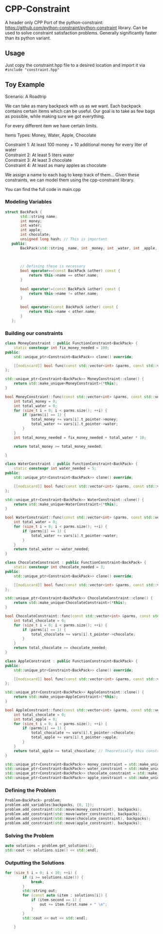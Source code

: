 # CPP-Constraint

A header only CPP Port of the python-constraint: https://github.com/python-constraint/python-constraint library. Can be used to solve constraint satisfaction problems. Generally significantly faster than its python variant.

## Usage
Just copy the constraint.hpp file to a desired location and import it via `#include "constraint.hpp"`

## Toy Example
Scenario: A Roadtrip 

We can take as many backpack with us as we want. Each backpack contains certain items which can be useful. Our goal is to take as few bags as possible, while making sure we got everything.

For every different item we have certain limits.  

Items Types: Money, Water, Apple, Chocolate


Constraint 1: At least 100 money + 10 additional money for every liter of water  
Constraint 2: At least 5 liters water  
Constraint 3: At least 3 chocolate  
Constraint 4: At least as many apples as chocolate

We assign a name to each bag to keep track of them...
Given these constraints, we can model them using the cpp-constraint library.

You can find the full code in main.cpp

### Modeling Variables
```cpp
struct BackPack {
       std::string name;
       int money;
       int water;
       int apple;
       int chocolate;
       unsigned long hash; // This is important
   public:
       BackPack(std::string _name, int _money, int _water, int _apple, int _chocolate) : name(std::move(_name)), money(_money), water(_water),
                                                                                         apple(_apple),
                                                                                         chocolate(_chocolate), hash(std::hash<std::string>()(_name)) {}
   
       // Defining these is necessary
       bool operator==(const BackPack &other) const {
           return this->name == other.name;
       }
   
       bool operator!=(const BackPack &other) const {
           return this->name != other.name;
       }
   
       bool operator<(const BackPack &other) const {
           return this->name < other.name;
       }
   };
```
### Building our constraints
```cpp
class MoneyConstraint : public FunctionConstraint<BackPack> {
    static constexpr int fix_money_needed = 100;
public:
    std::unique_ptr<Constraint<BackPack>> clone() override;

    [[nodiscard]] bool func(const std::vector<int> &parms, const std::vector<Proxy<BackPack>> &vars) const override;
};

std::unique_ptr<Constraint<BackPack>> MoneyConstraint::clone() {
    return std::make_unique<MoneyConstraint>(*this);
}

bool MoneyConstraint::func(const std::vector<int> &parms, const std::vector<Proxy<BackPack>> &vars) const {
    int total_money = 0;
    int total_water = 0;
    for (size_t i = 0; i < parms.size(); ++i) {
        if (parms[i] == 1) {
            total_money += vars[i].t_pointer->money;
            total_water += vars[i].t_pointer->water;
        }
    }
    int total_money_needed = fix_money_needed + total_water * 10;

    return total_money >= total_money_needed;

}

class WaterConstraint : public FunctionConstraint<BackPack> {
    static constexpr int water_needed = 5;
public:
    std::unique_ptr<Constraint<BackPack>> clone() override;

    [[nodiscard]] bool func(const std::vector<int> &parms, const std::vector<Proxy<BackPack>> &vars) const override;
};

std::unique_ptr<Constraint<BackPack>> WaterConstraint::clone() {
    return std::make_unique<WaterConstraint>(*this);
}

bool WaterConstraint::func(const std::vector<int> &parms, const std::vector<Proxy<BackPack>> &vars) const {
    int total_water = 0;
    for (size_t i = 0; i < parms.size(); ++i) {
        if (parms[i] == 1) {
            total_water += vars[i].t_pointer->water;
        }
    }
    return total_water >= water_needed;
}

class ChocolateConstraint : public FunctionConstraint<BackPack> {
    static constexpr int chocolate_needed = 3;
public:
    std::unique_ptr<Constraint<BackPack>> clone() override;

    [[nodiscard]] bool func(const std::vector<int> &parms, const std::vector<Proxy<BackPack>> &vars) const override;
};

std::unique_ptr<Constraint<BackPack>> ChocolateConstraint::clone() {
    return std::make_unique<ChocolateConstraint>(*this);
}

bool ChocolateConstraint::func(const std::vector<int> &parms, const std::vector<Proxy<BackPack>> &vars) const {
    int total_chocolate = 0;
    for (size_t i = 0; i < parms.size(); ++i) {
        if (parms[i] == 1) {
            total_chocolate += vars[i].t_pointer->chocolate;
        }
    }
    return total_chocolate >= chocolate_needed;
}

class AppleConstraint : public FunctionConstraint<BackPack> {
public:
    std::unique_ptr<Constraint<BackPack>> clone() override;

    [[nodiscard]] bool func(const std::vector<int> &parms, const std::vector<Proxy<BackPack>> &vars) const override;
};

std::unique_ptr<Constraint<BackPack>> AppleConstraint::clone() {
    return std::make_unique<AppleConstraint>(*this);
}

bool AppleConstraint::func(const std::vector<int> &parms, const std::vector<Proxy<BackPack>> &vars) const {
    int total_chocolate = 0;
    int total_apple = 0;
    for (size_t i = 0; i < parms.size(); ++i) {
        if (parms[i] == 1) {
            total_chocolate += vars[i].t_pointer->chocolate;
            total_apple += vars[i].t_pointer->apple;
        }
    }
    return total_apple >= total_chocolate; // Theoretically this constraint couldn't have been merged to the previous one
}
```
```cpp
std::unique_ptr<Constraint<BackPack>> money_constraint = std::make_unique<MoneyConstraint>();
std::unique_ptr<Constraint<BackPack>> water_constraint = std::make_unique<WaterConstraint>();
std::unique_ptr<Constraint<BackPack>> chocolate_constraint = std::make_unique<ChocolateConstraint>();
std::unique_ptr<Constraint<BackPack>> apple_constraint = std::make_unique<AppleConstraint>();
```
### Defining the Problem
```cpp
Problem<BackPack> problem;
problem.add_variables(backpacks, {0, 1});
problem.add_constraint(std::move(money_constraint), backpacks);
problem.add_constraint(std::move(water_constraint), backpacks);
problem.add_constraint(std::move(chocolate_constraint), backpacks);
problem.add_constraint(std::move(apple_constraint), backpacks);
```
### Solving the Problem
```cpp
auto solutions = problem.get_solutions();
std::cout << solutions.size() << std::endl;
```
### Outputting the Solutions
```cpp
for (size_t i = 0; i < 10; ++i) {
        if (i >= solutions.size()) {
            break;
        }
        std::string out;
        for (const auto &item : solutions[i]) {
            if (item.second == 1) {
                out += item.first.name + " \n";
            }
        }
        std::cout << out << std::endl;

    }
```
